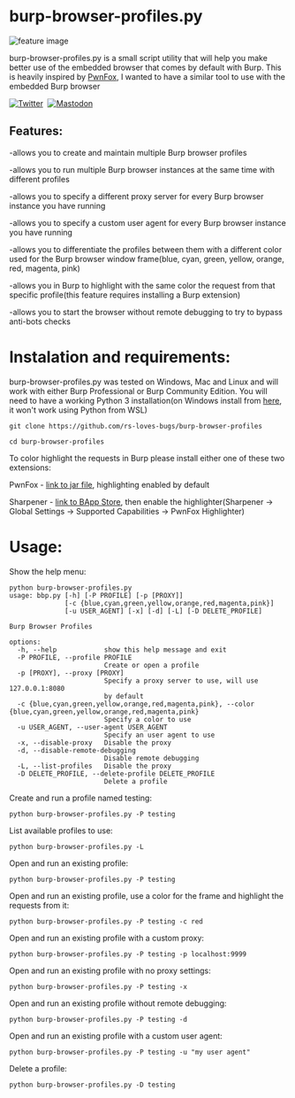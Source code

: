 # burp-browser-profiles.py

![feature image](https://i.imgur.com/cOAlfyI.png)

burp-browser-profiles.py is a small script utility that will help you make better use of the embedded browser that comes by default with Burp. This is heavily inspired by [PwnFox](https://github.com/yeswehack/PwnFox), I wanted to have a similar tool to use with the embedded Burp browser

[![Twitter](https://img.shields.io/badge/-@rs__loves__bugs-%232B90D9?style=for-the-badge&logo=twitter&logoColor=white&label=twitter)](https://twitter.com/rs_loves_bugs)&nbsp;
[![Mastodon](https://img.shields.io/badge/-@rs__loves__bugs-%232B90D9?style=for-the-badge&logo=mastodon&logoColor=white&label=infosec.exchange)](https://infosec.exchange/@rs_loves_bugs)

## Features:

-allows you to create and maintain multiple Burp browser profiles

-allows you to run multiple Burp browser instances at the same time with different profiles

-allows you to specify a different proxy server for every Burp browser instance you have running

-allows you to specify a custom user agent for every Burp browser instance you have running

-allows you to differentiate the profiles between them with a different color used for the Burp browser window frame(blue, cyan, green, yellow, orange, red, magenta, pink)

-allows you in Burp to highlight with the same color the request from that specific profile(this feature requires installing a Burp extension)

-allows you to start the browser without remote debugging to try to bypass anti-bots checks 

# Instalation and requirements:

burp-browser-profiles.py was tested on Windows, Mac and Linux and will work with either Burp Professional or Burp Community Edition. You will need to have a working Python 3 installation(on Windows install from [here](https://www.microsoft.com/store/productId/9NRWMJP3717K), it won't work using Python from WSL) 

```
git clone https://github.com/rs-loves-bugs/burp-browser-profiles
```
```
cd burp-browser-profiles
```

To color highlight the requests in Burp please install either one of these two extensions:

PwnFox - [link to jar file](https://github.com/yeswehack/PwnFox/releases/download/v1.0.3/PwnFox.jar), highlighting enabled by default

Sharpener - [link to BApp Store](https://portswigger.net/bappstore/3c5025b0e19d419a8f339ee0c30391dd), then enable the highlighter(Sharpener -> Global Settings -> Supported Capabilities -> PwnFox Highlighter)   

# Usage:
Show the help menu:

```
python burp-browser-profiles.py
usage: bbp.py [-h] [-P PROFILE] [-p [PROXY]]
              [-c {blue,cyan,green,yellow,orange,red,magenta,pink}]
              [-u USER_AGENT] [-x] [-d] [-L] [-D DELETE_PROFILE]

Burp Browser Profiles

options:
  -h, --help            show this help message and exit
  -P PROFILE, --profile PROFILE
                        Create or open a profile
  -p [PROXY], --proxy [PROXY]
                        Specify a proxy server to use, will use 127.0.0.1:8080
                        by default
  -c {blue,cyan,green,yellow,orange,red,magenta,pink}, --color {blue,cyan,green,yellow,orange,red,magenta,pink}
                        Specify a color to use
  -u USER_AGENT, --user-agent USER_AGENT
                        Specify an user agent to use
  -x, --disable-proxy   Disable the proxy
  -d, --disable-remote-debugging
                        Disable remote debugging
  -L, --list-profiles   Disable the proxy
  -D DELETE_PROFILE, --delete-profile DELETE_PROFILE
                        Delete a profile
```

Create and run a profile named testing:
```
python burp-browser-profiles.py -P testing
```

List available profiles to use:
```
python burp-browser-profiles.py -L
```

Open and run an existing profile:
```
python burp-browser-profiles.py -P testing
```

Open and run an existing profile, use a color for the frame and highlight the requests from it:
```
python burp-browser-profiles.py -P testing -c red
```

Open and run an existing profile with a custom proxy:
```
python burp-browser-profiles.py -P testing -p localhost:9999
```

Open and run an existing profile with no proxy settings:
```
python burp-browser-profiles.py -P testing -x
```

Open and run an existing profile without remote debugging:
```
python burp-browser-profiles.py -P testing -d
```

Open and run an existing profile with a custom user agent:
```
python burp-browser-profiles.py -P testing -u "my user agent"
```

Delete a profile:
```
python burp-browser-profiles.py -D testing
```







